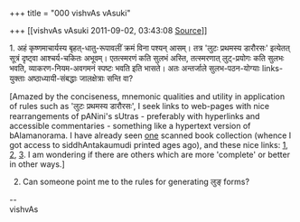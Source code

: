+++
title = "000 vishvAs vAsuki"

+++
[[vishvAs vAsuki	2011-09-02, 03:43:08 [Source](https://groups.google.com/g/samskrita/c/8M41SGSiHGI)]]



1\. अहं कृष्णमाचार्यस्य बृहत्-धातु-रूपावलीं क्रमं विना पश्यन् आसम्। तत्र 'लुटः प्रथमस्य डारौरसः' इत्येतत् सूत्रं दृष्ट्वा आश्चर्य-चकितः अभूवम्। एतत्स्मरणं कति सुलभं अस्ति, तत्स्मरणात् लुट्-प्रयोगः कति सुलभः भवति, व्याकरण-नियम-अवगमनं स्पष्टः भवति इति भासते। अतः अन्तर्जाले सुलभ-पठन-योग्याः links-युक्ताः अष्ठाध्यायी-संबद्धाः जालक्षेत्राः सन्ति वा?  
  
\[Amazed by the conciseness, mnemonic qualities and utility in application of rules such as 'लुटः प्रथमस्य डारौरसः', I seek links to web-pages with nice rearrangements of pANini's sUtras - preferably with hyperlinks and accessible commentaries - something like a hypertext version of bAlamanorama. I have already seen [one](http://www.mediafire.com/?1q4480541qsgy) scanned book collection (whence I got access to siddhAntakaumudi printed ages ago), and these nice links: [1](http://www.avg-sanskrit.org/avgupload/sutras/1-1-1.html), [2](http://www.intratext.com/IXT/SAN0012/7.HTM), [3](http://sanskrit.sai.uni-heidelberg.de/Panini/HTML/). I am wondering if there are others which are more 'complete' or better in other ways.\]  
  
2. Can someone point me to the rules for generating लुङ् forms?  
  
--  
vishvAs  
  

